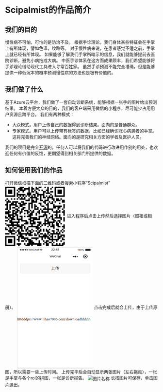 Scipalmist的作品简介
===================

## 我们的目的 ##
慢性病不可怕，可怕的是防治不及。
根据手诊理论，我们身体某些特征会在手掌上有所体现，譬如色泽，纹路等。
对于慢性病来说，在患者感觉不适之前，手掌上就已经有所体现。
如果能够了解我们手掌所暗示的信息，我们就能够提前去医院诊断，避免小病拖成大病。
中医手诊体系在这方面成果颇丰，我们希望能够将手诊理论借助现代工具进入寻常百姓家。
虽然手诊预测不能完全准确，但是能够提供一种低沉本的概率预测慢性病的方法也是极有价值的。

## 我们做了什么 ##
基于Azure云平台，我们做了一套自动诊断系统，能够根据一张手的图片给出预测结果。
本着方便大众的目的，我们的客户端采用微信的小程序，尽可能少占用用户资源且跨平台。
我们有两种模式：
* 大众模式。用户上传自己的数据得到诊断结果。面向的是普通群众。
* 专家模式。用户可以上传带有标签的数据，比如已经确诊冠心病患者的手掌。这将完善我们的神经网络。面向的是研究相关方面的学者及医护人员。

我们的项目是完全[开源](https://github.com/KiyomiHan/palm_dealing)的，任何人可以将我们的代码进行改进用作别的用处，也欢迎任何有价值的反馈，更期望得到相关部门所提供的数据。

## 如何使用我们的作品 ##

打开微信扫描下面的二维码或者搜索小程序“Scipalmist”
<img src="readme_static/2dcode.png" width = "200" height = "200" alt="图片名称" align=center />
进入程序后点击上传然后选择图片（照相或相册）。
<img src="readme_static/ui.png" width = "250" height = "400" alt="图片名称" align=center />
点击完成后就会上传，由于上传原图，所以需要一些上传时间。
上传完毕后会自动显示两张图片（左右拖动），一张是手掌与各个roi的拼图，一张是诊断报告。
<img src="readme_static/hand.jpg" width = "700" height = "500" alt="图片名称" align=center />
长按图片可保存，单击图片退出。

